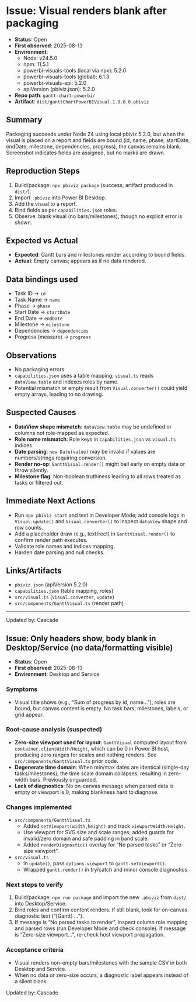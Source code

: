 # Issue: Visual renders blank after packaging

- __Status__: Open
- __First observed__: 2025-08-13
- __Environment__:
  - Node: v24.5.0
  - npm: 11.5.1
  - powerbi-visuals-tools (local via npx): 5.2.0
  - powerbi-visuals-tools (global): 6.1.3
  - powerbi-visuals-api: 5.2.0
  - apiVersion (pbiviz.json): 5.2.0
- __Repo path__: `gantt-chart-powerbi/`
- __Artifact__: `dist/ganttChartPowerBIVisual.1.0.0.0.pbiviz`

## Summary
Packaging succeeds under Node 24 using local pbiviz 5.2.0, but when the visual is placed on a report and fields are bound (id, name, phase, startDate, endDate, milestone, dependencies, progress), the canvas remains blank. Screenshot indicates fields are assigned, but no marks are drawn.

## Reproduction Steps
1. Build/package: `npx pbiviz package` (success; artifact produced in `dist/`).
2. Import `.pbiviz` into Power BI Desktop.
3. Add the visual to a report.
4. Bind fields as per `capabilities.json` roles.
5. Observe: blank visual (no bars/milestones), though no explicit error is shown.

## Expected vs Actual
- __Expected__: Gantt bars and milestones render according to bound fields.
- __Actual__: Empty canvas; appears as if no data rendered.

## Data bindings used
- Task ID → `id`
- Task Name → `name`
- Phase → `phase`
- Start Date → `startDate`
- End Date → `endDate`
- Milestone → `milestone`
- Dependencies → `dependencies`
- Progress (measure) → `progress`

## Observations
- No packaging errors.
- `capabilities.json` uses a table mapping; `visual.ts` reads `dataView.table` and indexes roles by name.
- Potential mismatch or empty result from `Visual.converter()` could yield empty arrays, leading to no drawing.

## Suspected Causes
- __DataView shape mismatch__: `dataView.table` may be undefined or columns not role-mapped as expected.
- __Role name mismatch__: Role keys in `capabilities.json` vs `visual.ts` indices.
- __Date parsing__: `new Date(value)` may be invalid if values are numbers/strings requiring conversion.
- __Render no-op__: `GanttVisual.render()` might bail early on empty data or throw silently.
- __Milestone flag__: Non-boolean truthiness leading to all rows treated as tasks or filtered out.

## Immediate Next Actions
- Run `npx pbiviz start` and test in Developer Mode; add console logs in `Visual.update()` and `Visual.converter()` to inspect `dataView` shape and row counts.
- Add a placeholder draw (e.g., text/rect) in `GanttVisual.render()` to confirm render path executes.
- Validate role names and indices mapping.
- Harden date parsing and null checks.

## Links/Artifacts
- `pbiviz.json` (apiVersion 5.2.0)
- `capabilities.json` (table mapping, roles)
- `src/visual.ts` (`Visual.converter`, `update`)
- `src/components/GanttVisual.ts` (render path)

---
Updated by: Cascade

## Issue: Only headers show, body blank in Desktop/Service (no data/formatting visible)

- __Status__: Open
- __First observed__: 2025-08-13
- __Environment__: Desktop and Service

### Symptoms
- Visual title shows (e.g., “Sum of progress by id, name…”), roles are bound, but canvas content is empty. No task bars, milestones, labels, or grid appear.

### Root-cause analysis (suspected)
- __Zero-size viewport used for layout__: `GanttVisual` computed layout from `container.clientWidth/Height`, which can be 0 in Power BI host, producing zero ranges for scales and nothing renders. See `src/components/GanttVisual.ts` prior code.
- __Degenerate time domain__: When min/max dates are identical (single-day tasks/milestones), the time scale domain collapses, resulting in zero-width bars. Previously unguarded.
- __Lack of diagnostics__: No on-canvas message when parsed data is empty or viewport is 0, making blankness hard to diagnose.

### Changes implemented
- `src/components/GanttVisual.ts`
  - Added `setViewport(width,height)` and track `viewportWidth/Height`.
  - Use viewport for SVG size and scale ranges; added guards for invalid/zero domain and safe padding in band scale.
  - Added `renderDiagnostic()` overlay for “No parsed tasks” or “Zero-size viewport”.
- `src/visual.ts`
  - In `update()`, pass `options.viewport` to `gantt.setViewport()`.
  - Wrapped `gantt.render()` in try/catch and minor console diagnostics.

### Next steps to verify
1. Build/package: `npm run package` and import the new `.pbiviz` from `dist/` into Desktop/Service.
2. Bind roles and confirm content renders. If still blank, look for on-canvas diagnostic text (“[Gantt] …”).
3. If message is “No parsed tasks to render”, inspect column role mapping and parsed rows (run Developer Mode and check console). If message is “Zero-size viewport…”, re-check host viewport propagation.

### Acceptance criteria
- Visual renders non-empty bars/milestones with the sample CSV in both Desktop and Service.
- When no data or zero-size occurs, a diagnostic label appears instead of a silent blank.

Updated by: Cascade
